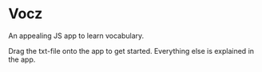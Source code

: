 # Vocz
An appealing JS app to learn vocabulary.

Drag the txt-file onto the app to get started.
Everything else is explained in the app.
